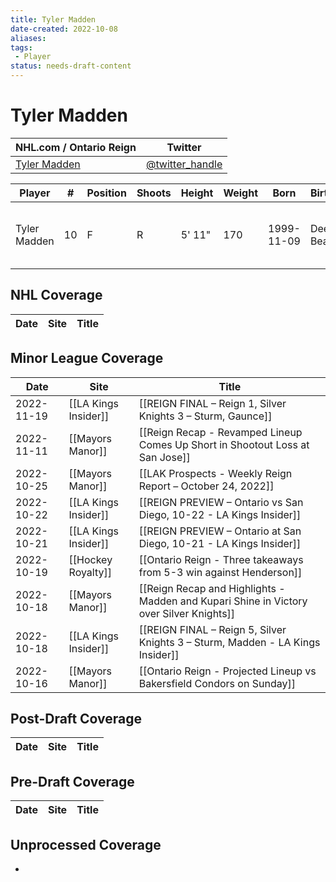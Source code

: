 ```yaml
---
title: Tyler Madden
date-created: 2022-10-08
aliases: 
tags:
 - Player
status: needs-draft-content
---
```


# Tyler Madden

NHL.com / Ontario Reign | Twitter
-|-
[Tyler Madden](https://ontarioreign.com/roster/tyler-madden) | [@twitter_handle](https://twitter.com/)

Player | \# | Position | Shoots | Height | Weight | Born | Birthplace | Draft 
-|-|-|-|-|-|-|-|-
Tyler Madden | 10 | F | R | 5' 11" | 170 | 1999-11-09 | Deerfield Beach, FL | VAN 3rd RD, 2018 (68th)



## NHL  Coverage
| Date | Site | Title |
| ---- | ---- | ----- |



## Minor League Coverage
| Date       | Site                 | Title                                                                                   |
| ---------- | -------------------- | --------------------------------------------------------------------------------------- |
| 2022-11-19 | [[LA Kings Insider]] | [[REIGN FINAL – Reign 1, Silver Knights 3 – Sturm, Gaunce]] |
| 2022-11-11 | [[Mayors Manor]]     | [[Reign Recap - Revamped Lineup Comes Up Short in Shootout Loss at San Jose]]           |
| 2022-10-25 | [[Mayors Manor]]     | [[LAK Prospects - Weekly Reign Report – October 24, 2022]]                              |
| 2022-10-22 | [[LA Kings Insider]] | [[REIGN PREVIEW – Ontario vs San Diego, 10-22 - LA Kings Insider]]                      |
| 2022-10-21 | [[LA Kings Insider]] | [[REIGN PREVIEW – Ontario at San Diego, 10-21 - LA Kings Insider]]                      |
| 2022-10-19 | [[Hockey Royalty]]   | [[Ontario Reign - Three takeaways from 5-3 win against Henderson]]                      |
| 2022-10-18 | [[Mayors Manor]]     | [[Reign Recap and Highlights - Madden and Kupari Shine in Victory over Silver Knights]] |
| 2022-10-18 | [[LA Kings Insider]] | [[REIGN FINAL – Reign 5, Silver Knights 3 – Sturm, Madden - LA Kings Insider]]          |
| 2022-10-16 | [[Mayors Manor]]     | [[Ontario Reign - Projected Lineup vs Bakersfield Condors on Sunday]]                   |



## Post-Draft Coverage
Date | Site |  Title
---|---|---



## Pre-Draft Coverage
Date | Site |  Title
---|---|---


## Unprocessed Coverage
- 
